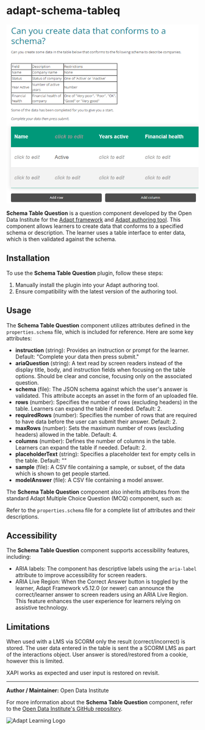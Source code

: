 # adapt-schema-tableq

![Schema Table Question](tests/example-schema-tableq.png)

**Schema Table Question** is a question component developed by the Open Data Institute for the [Adapt framework](https://github.com/adaptlearning/adapt_framework) and [Adapt authoring tool](https://github.com/adaptlearning/adapt_authoring). This component allows learners to create data that conforms to a specified schema or description. The learner uses a table interface to enter data, which is then validated against the schema.

## Installation

To use the **Schema Table Question** plugin, follow these steps:

1. Manually install the plugin into your Adapt authoring tool.
2. Ensure compatibility with the latest version of the authoring tool.

## Usage

The **Schema Table Question** component utilizes attributes defined in the `properties.schema` file, which is included for reference. Here are some key attributes:

- **instruction** (string): Provides an instruction or prompt for the learner. Default: "Complete your data then press submit."
- **ariaQuestion** (string): A text read by screen readers instead of the display title, body, and instruction fields when focusing on the table options. Should be clear and concise, focusing only on the associated question.
- **schema** (file): The JSON schema against which the user's answer is validated. This attribute accepts an asset in the form of an uploaded file.
- **rows** (number): Specifies the number of rows (excluding headers) in the table. Learners can expand the table if needed. Default: 2.
- **requiredRows** (number): Specifies the number of rows that are required to have data before the user can submit their answer. Default: 2.
- **maxRows** (number): Sets the maximum number of rows (excluding headers) allowed in the table. Default: 4.
- **columns** (number): Defines the number of columns in the table. Learners can expand the table if needed. Default: 2.
- **placeholderText** (string): Specifies a placeholder text for empty cells in the table. Default: ""
- **sample** (file): A CSV file containing a sample, or subset, of the data which is shown to get people started.
- **modelAnswer** (file): A CSV file containing a model answer.

The **Schema Table Question** component also inherits attributes from the standard Adapt Multiple Choice Question (MCQ) component, such as:

Refer to the `properties.schema` file for a complete list of attributes and their descriptions.

## Accessibility

The **Schema Table Question** component supports accessibility features, including:

- ARIA labels: The component has descriptive labels using the `aria-label` attribute to improve accessibility for screen readers.
- ARIA Live Region: When the Correct Answer button is toggled by the learner, Adapt Framework v5.12.0 (or newer) can announce the correct/learner answer to screen readers using an ARIA Live Region. This feature enhances the user experience for learners relying on assistive technology.

## Limitations

When used with a LMS via SCORM only the result (correct/incorrect) is stored. The user data entered in the table is sent the a SCORM LMS as part of the interactions object. User answer is stored/restored from a cookie, however this is limited.

XAPI works as expected and user input is restored on revisit. 

----------------------------

**Author / Maintainer:** Open Data Institute

For more information about the **Schema Table Question** component, refer to the [Open Data Institute's GitHub repository](https://github.com/opendatainstitute/adapt-schema-tableq).

![Adapt Learning Logo](https://example.com/images/adapt-logo.png)
